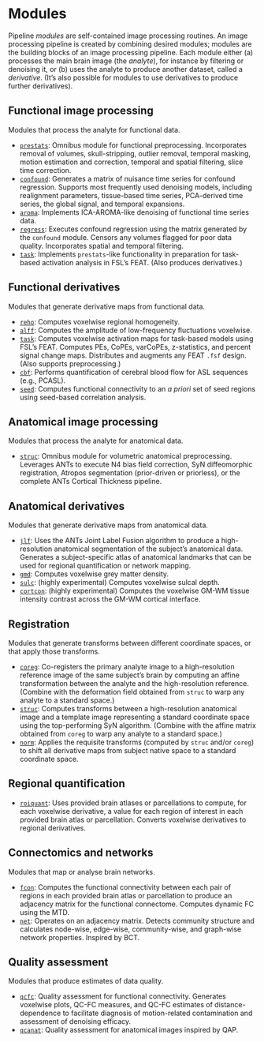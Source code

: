 # Modules

Pipeline _modules_ are self-contained image processing routines. An image processing pipeline is created by combining desired modules; modules are the building blocks of an image processing pipeline. Each module either (a) processes the main brain image (the _analyte_), for instance by filtering or denoising it, or (b) uses the analyte to produce another dataset, called a _derivative_. (It’s also possible for modules to use derivatives to produce further derivatives).

## Functional image processing

Modules that process the analyte for functional data.

 * [`prestats`](https://pipedocs.github.io/modules/prestats.html): Omnibus module for functional preprocessing. Incorporates removal of volumes, skull-stripping, outlier removal, temporal masking, motion estimation and correction, temporal and spatial filtering, slice time correction.
 * [`confound`](https://pipedocs.github.io/modules/confound.html): Generates a matrix of nuisance time series for confound regression. Supports most frequently used denoising models, including realignment parameters, tissue-based time series, PCA-derived time series, the global signal, and temporal expansions.
 * [`aroma`](https://pipedocs.github.io/modules/aroma.html): Implements ICA-AROMA-like denoising of functional time series data.
 * [`regress`](https://pipedocs.github.io/modules/regress.html): Executes confound regression using the matrix generated by the `confound` module. Censors any volumes flagged for poor data quality. Incorporates spatial and temporal filtering.
 * [`task`](https://pipedocs.github.io/modules/task.html): Implements `prestats`-like functionality in preparation for task-based activation analysis in FSL’s FEAT. (Also produces derivatives.)
 
## Functional derivatives

Modules that generate derivative maps from functional data.

 * [`reho`](https://pipedocs.github.io/modules/reho.html): Computes voxelwise regional homogeneity.
 * [`alff`](https://pipedocs.github.io/modules/alff.html): Computes the amplitude of low-frequency fluctuations voxelwise.
 * [`task`](https://pipedocs.github.io/modules/task.html): Computes voxelwise activation maps for task-based models using FSL’s FEAT. Computes PEs, CoPEs, varCoPEs, z-statistics, and percent signal change maps. Distributes and augments any FEAT `.fsf` design. (Also supports preprocessing.)
 * [`cbf`](https://pipedocs.github.io/modules/cbf.html): Performs quantification of cerebral blood flow for ASL sequences (e.g., PCASL).
 * [`seed`](https://pipedocs.github.io/modules/seed.html): Computes functional connectivity to an _a priori_ set of seed regions using seed-based correlation analysis.

## Anatomical image processing

Modules that process the analyte for anatomical data.

 * [`struc`](https://pipedocs.github.io/modules/struc.html): Omnibus module for volumetric anatomical preprocessing. Leverages ANTs to execute N4 bias field correction, SyN diffeomorphic registration, Atropos segmentation (prior-driven or priorless), or the complete ANTs Cortical Thickness pipeline.
 
## Anatomical derivatives

Modules that generate derivative maps from anatomical data.

 * [`jlf`](https://pipedocs.github.io/modules/jlf.html): Uses the ANTs Joint Label Fusion algorithm to produce a high-resolution anatomical segmentation of the subject’s anatomical data. Generates a subject-specific atlas of anatomical landmarks that can be used for regional quantification or network mapping.
 * [`gmd`](https://pipedocs.github.io/modules/gmd.html): Computes voxelwise grey matter density.
 * [`sulc`](https://pipedocs.github.io/modules/sulc.html): (highly experimental) Computes voxelwise sulcal depth.
 * [`cortcon`](https://pipedocs.github.io/modules/cortcon.html): (highly experimental) Computes the voxelwise GM-WM tissue intensity contrast across the GM-WM cortical interface.

## Registration

Modules that generate transforms between different coordinate spaces, or that apply those transforms.

 * [`coreg`](https://pipedocs.github.io/modules/coreg.html): Co-registers the primary analyte image to a high-resolution reference image of the same subject’s brain by computing an affine transformation between the analyte and the high-resolution reference. (Combine with the deformation field obtained from `struc` to warp any analyte to a standard space.)
 * [`struc`](https://pipedocs.github.io/modules/struc.html): Computes transforms between a high-resolution anatomical image and a template image representing a standard coordinate space using the top-performing SyN algorithm. (Combine with the affine matrix obtained from `coreg` to warp any analyte to a standard space.)
 * [`norm`](https://pipedocs.github.io/modules/norm.html): Applies the requisite transforms (computed by `struc` and/or `coreg`) to shift all derivative maps from subject native space to a standard coordinate space.
 
## Regional quantification

 * [`roiquant`](https://pipedocs.github.io/modules/roiquant.html): Uses provided brain atlases or parcellations to compute, for each voxelwise derivative, a value for each region of interest in each provided brain atlas or parcellation. Converts voxelwise derivatives to regional derivatives.

## Connectomics and networks

Modules that map or analyse brain networks.

 * [`fcon`](https://pipedocs.github.io/modules/fcon.html): Computes the functional connectivity between each pair of regions in each provided brain atlas or parcellation to produce an adjacency matrix for the functional connectome. Computes dynamic FC using the MTD.
 * [`net`](https://pipedocs.github.io/modules/net.html): Operates on an adjacency matrix. Detects community structure and calculates node-wise, edge-wise, community-wise, and graph-wise network properties. Inspired by BCT.

## Quality assessment

Modules that produce estimates of data quality.

 * [`qcfc`](https://pipedocs.github.io/modules/qcfc.html): Quality assessment for functional connectivity. Generates voxelwise plots, QC-FC measures, and QC-FC estimates of distance-dependence to facilitate diagnosis of motion-related contamination and assessment of denoising efficacy.
 * [`qcanat`](https://pipedocs.github.io/modules/qcanat.html): Quality assessment for anatomical images inspired by QAP.
